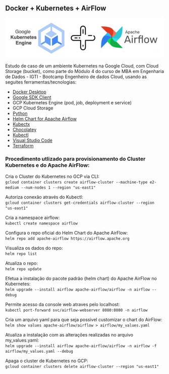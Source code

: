 ## Docker + Kubernetes + AirFlow

<div align="center">

![k8s+airflow](img/kubernetes+airflow.jpg)

</div>

Estudo de caso de um ambiente Kubernetes na Google Cloud, com Cloud Storage (bucket), como parte do Módulo 4 do curso de MBA em Engenharia de Dados - IGTI - Bootcamp Engenheiro de dados Cloud, usando as seguites ferramentas/tecnologias:

* <a href='https://docs.docker.com/desktop/windows/install/'>Docker Desktop</a>
* <a href='https://cloud.google.com/sdk/docs/install-sdk'>Google SDK Client</a>
* GCP Kubernetes Engine (pod, job, deployment e service)
* GCP Cloud Storage
* <a href='https://www.python.org/downloads/'>Python</a>
* <a href='https://airflow.apache.org/docs/helm-chart/stable/index.html'>Helm Chart for Apache Airflow</a>
* <a href='https://github.com/ahmetb/kubectx'>Kubectx</a>
* <a href='https://chocolatey.org/install#individual'>Chocolatey</a>
* <a href='https://kubernetes.io/docs/tasks/tools/install-kubectl-windows/'>Kubectl</a>
* <a href='https://code.visualstudio.com/download'>Visual Studio Code</a>
* <a href='https://www.terraform.io/downloads'>Terraform</a>

### Procedimento utlizado para provisionamento do Cluster Kubernetes e do Apache AirFlow:

Cria o Cluster do Kubernetes no GCP via CLI:<br>
```gcloud container clusters create airflow-cluster --machine-type e2-medium --num-nodes 1 --region "us-east1"```

Autoriza conexão através do Kubectl:<br>
`gcloud container clusters get-credentials airflow-cluster --region "us-east1"`

Cria a namespace airflow:<br>
`kubectl create namespace airflow`

Configura o repo oficial do Helm Chart do Apache AirFlow:<br>
`helm repo add apache-airflow https://airflow.apache.org`

Visualiza os dados do repo:<br>
`helm repo list`

Atualiza o repo:<br>
`helm repo update`

Efetua a instalação do pacote padrão (helm chart) do Apache AirFlow no Kubernetes:<br>
`helm upgrade --install airflow apache-airflow/airflow -n airflow --debug`

Permite acesso da console web atraves pelo localhost:<br>
`kubectl port-forward svc/airflow-webserver 8080:8080 -n airflow`

Cria um arquivo yaml para que seja possivel customizar o chart do AirFlow:<br>
`helm show values apache-airflow/airflow > airflow/my_values.yaml`

Atualiza a instalação com as alterações realizadas no arquivo my_values.yaml:<br>
`helm upgrade --install airflow apache-airflow/airflow -n airflow -f airflow/my_values.yaml --debug`

Apaga o cluster de Kubernetes no GCP:<br>
`gcloud container clusters delete airflow-cluster --region "us-east1"`
